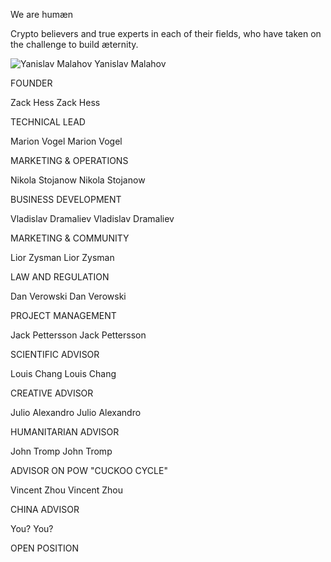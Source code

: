 We are humæn

Crypto believers and true experts in each of their fields, who have taken on the challenge to build æternity.

![Yanislav Malahov](http://www.aeternity.com/user/pages/01.home/_10.team/yanislav.jpg)
Yanislav Malahov

FOUNDER

  
Zack Hess
Zack Hess

TECHNICAL LEAD

 
Marion Vogel
Marion Vogel

MARKETING & OPERATIONS

 
Nikola Stojanow
Nikola Stojanow

BUSINESS DEVELOPMENT

 Vladislav Dramaliev
Vladislav Dramaliev

MARKETING & COMMUNITY

 
Lior Zysman
Lior Zysman

LAW AND REGULATION

 Dan Verowski
Dan Verowski

PROJECT MANAGEMENT

 
Jack Pettersson
Jack Pettersson

SCIENTIFIC ADVISOR

 Louis Chang
Louis Chang

CREATIVE ADVISOR

Julio Alexandro
Julio Alexandro

HUMANITARIAN ADVISOR

 John Tromp
John Tromp

ADVISOR ON POW "CUCKOO CYCLE"

 Vincent Zhou
Vincent Zhou

CHINA ADVISOR

You?
You?

OPEN POSITION